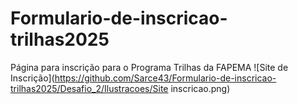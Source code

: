 # Formulario-de-inscricao-trilhas2025
Página para inscrição para o Programa Trilhas da FAPEMA
![Site de Inscrição](https://github.com/Sarce43/Formulario-de-inscricao-trilhas2025/Desafio_2/Ilustracoes/Site inscricao.png)
